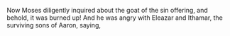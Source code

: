 Now Moses diligently inquired about the goat of the sin offering, and behold, it was burned up! And he was angry with Eleazar and Ithamar, the surviving sons of Aaron, saying,

